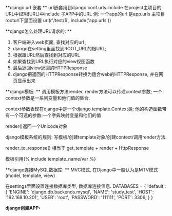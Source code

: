 **django url 嵌套
**
url嵌套用到django.conf.urls.include
在project主项目的URL中(即根URL)中include 子APP中的URL
例: 一个app的url 是app.urls
主项目rooturl下里面设置
url(r'/test/$', include('app.urls'))


**django怎么处理URL请求的:
**
1. 客户端进入web页面, 查找对应的url ;
2. django在setting里面找到ROOT\_URL的根URL;
3. 根据跟URL然后查找到对应的URL
4. 如果查找到URL执行对应的view视图函数
5. 最后返回view返回的HTTPResponse
6. django把返回的HTTPResponse转换为适合web的HTTPResponse, 并在网页显示出来

**django模板:
**
调用模板方法render, render方法可以传递context参数;  一个context参数是一系列变量和他们值的集合.

context参数表现在django中是一个django.template.Context类; 他的构造函数带有一个可选的参数:一个字典映射变量和他们的值

render\(\)返回一个Unicode对象

django模板系统的规则: 写模板/创建template对象/创建context/调用render方法.

render\_to\_response\(\) 相当于 get\_template + render + HttpResponse

模板引用{% include  template\_name/var %}


**django连接MySQL数据库:
**
MVC模式, 在Django中一般认为是MTV模式(model, template, view)

在settings里面设置连接数据库类型, 数据库连接信息.
DATABASES = {
    'default': {
        'ENGINE': 'django.db.backends.mysql',
        'NAME': 'study_test',
        'HOST': '192.168.10.201',
        'USER': 'root',
        'PASSWORD': '111111',
        'PORT': 3306,
    }
}


**django创建APP:**
















